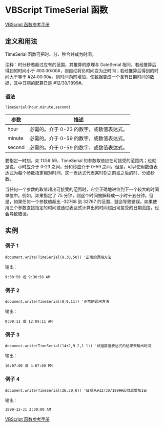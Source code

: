 # VBScript TimeSerial 函数

[VBScript 函数参考手册](/vbscript/vbscript_ref_functions.asp "VBScript 函数")

## 定义和用法

TimeSerial 函数可把时、分、秒合并成为时间。

注释：时分秒若超过应有的范围，其推算的原理与 DateSerial 相同。若经推算后得到的时间小于 #00:00:00#，则自动将负时间变为正时间；若经推算后得到的时间大于等于 #24:00:00#，则时间向前增加，使数据变成一个含有日期时间的数据，其中日期的起算日是 #12/30/1899#。

### 语法

```
TimeSerial(hour,minute,second)
```

| 参数 | 描述 |
| --- | --- |
| hour | 必需的。介于 0-23 的数字，或数值表达式。 |
| minute | 必需的。介于 0-59 的数字，或数值表达式。 |
| second | 必需的。介于 0-59 的数字，或数值表达式。 |

要指定一时刻，如 11:59:59，TimeSerial 的参数取值应在可接受的范围内；也就是说，小时应介于 0-23 之间，分和秒应介于 0-59 之间。但是，可以使用数值表达式为每个参数指定相对时间，这一表达式代表某时刻之前或之后的时、分或秒数。

当任何一个参数的取值超出可接受的范围时，它会正确地进位到下一个较大的时间单位中。例如，如果指定了 75 分钟，则这个时间被解释成一小时十五分钟。但是，如果任何一个参数值超出 -32768 到 32767 的范围，就会导致错误。如果使用三个参数直接指定的时间或通过表达式计算出的时间超出可接受的日期范围，也会导致错误。

## 实例

### 例子 1

```
document.write(TimeSerial(9,30,50)) '正常的调用方法
```

输出：

```
9:30:50 或 9:30:50 AM
```

### 例子 2

```
document.write(TimeSerial(0,9,11)) '正常的调用方法
```

输出：

```
0:09:11 或 12:09:11 AM
```

### 例子 3

```
document.write(TimeSerial(14+2,9-2,1-1)) '根据数值表达式的结果来输出时间
```

输出：

```
16:07:00 或 4:07:00 PM
```

### 例子 4

```
document.write(TimeSerial(26,30,0)) '日期从#12/30/1899#起向后增加1日
```

输出：

```
1899-12-31 2:30:00 AM
```

[VBScript 函数参考手册](/vbscript/vbscript_ref_functions.asp "VBScript 函数")

